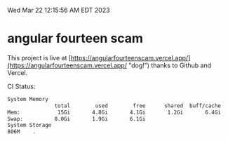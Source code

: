 Wed Mar 22 12:15:56 AM EDT 2023

# angular fourteen scam


This project is live at [https://angularfourteenscam.vercel.app/](https://angularfourteenscam.vercel.app/ "dog!") thanks to Github and Vercel.

CI Status: 

```bash
System Memory
               total        used        free      shared  buff/cache   available
Mem:            15Gi       4.8Gi       4.1Gi       1.2Gi       6.4Gi       8.8Gi
Swap:          8.0Gi       1.9Gi       6.1Gi
System Storage
806M	.
